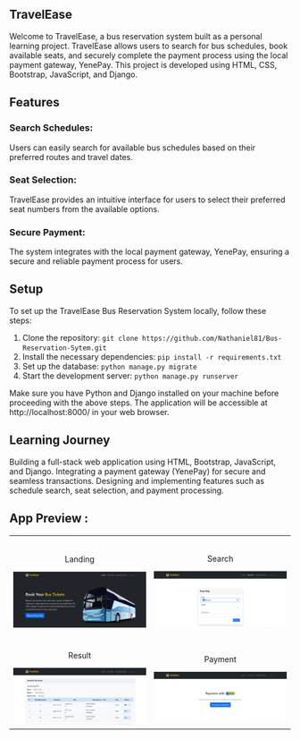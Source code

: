 ## **TravelEase**

Welcome to TravelEase, a bus reservation system built as a personal learning project. TravelEase allows users to search for bus schedules, book available seats, and securely complete the payment process using the local payment gateway, YenePay. This project is developed using HTML, CSS, Bootstrap, JavaScript, and Django.

## **Features**

### Search Schedules: 

Users can easily search for available bus schedules based on their preferred routes and travel dates.

### Seat Selection: 

TravelEase provides an intuitive interface for users to select their preferred seat numbers from the available options.

### Secure Payment: 

The system integrates with the local payment gateway, YenePay, ensuring a secure and reliable payment process for users.

## **Setup**

To set up the TravelEase Bus Reservation System locally, follow these steps:

1. Clone the repository: `git clone https://github.com/Nathaniel81/Bus-Reservation-Sytem.git`
2. Install the necessary dependencies: `pip install -r requirements.txt`
3. Set up the database: `python manage.py migrate`
4. Start the development server: `python manage.py runserver`

Make sure you have Python and Django installed on your machine before proceeding with the above steps.
The application will be accessible at http://localhost:8000/ in your web browser.

## **Learning Journey**

Building a full-stack web application using HTML, Bootstrap, JavaScript, and Django.
Integrating a payment gateway (YenePay) for secure and seamless transactions.
Designing and implementing features such as schedule search, seat selection, and payment processing.

## **App Preview** :

<table width="100%"> 
<tr>
<td width="50%">      
&nbsp; 
<br>
<p align="center">
  Landing
</p>
<img src="./static/home.PNG">
</td> 
<td width="50%">
<br>
<p align="center">
  Search
</p>
<img src="./static/Search.PNG">  
</td>
</tr>
<tr>
<td width="50%">
<br>
<p align="center">
  Result
</p>
<img src="./static/result.PNG">
</td>
<td width="50%">
<br>
<p align="center">
  Payment
</p>
<img src="./static/payment.PNG">  
</td>
</tr>
</table>
